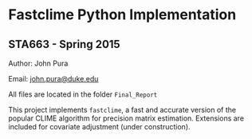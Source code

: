 # Fastclime Python Implementation 

## STA663 - Spring 2015

Author: John Pura

Email: <john.pura@duke.edu>

All files are located in the folder `Final_Report`

This project implements `fastclime`, a fast and accurate version of the popular CLIME algorithm for precision matrix estimation. Extensions are included for covariate adjustment (under construction).

